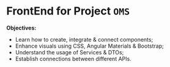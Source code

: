 # FrontEnd for Project `OMS`

<b>Objectives:</b>

<ul>
    <li>Learn how to create, integrate & connect components;</li>
    <li>Enhance visuals using CSS, Angular Materials & Bootstrap;</li>
    <li>Understand the usage of Services & DTOs;</li>
    <li>Establish connections between different APIs.</li>
</ul>